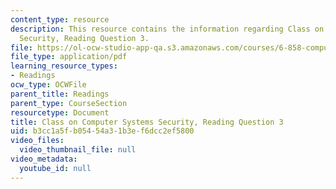 ```yaml
---
content_type: resource
description: This resource contains the information regarding Class on Computer Systems
  Security, Reading Question 3.
file: https://ol-ocw-studio-app-qa.s3.amazonaws.com/courses/6-858-computer-systems-security-fall-2014/b3cc1a5fb05454a31b3ef6dcc2ef5800_MIT6_858F14_Reading3.pdf
file_type: application/pdf
learning_resource_types:
- Readings
ocw_type: OCWFile
parent_title: Readings
parent_type: CourseSection
resourcetype: Document
title: Class on Computer Systems Security, Reading Question 3
uid: b3cc1a5f-b054-54a3-1b3e-f6dcc2ef5800
video_files:
  video_thumbnail_file: null
video_metadata:
  youtube_id: null
---
```

